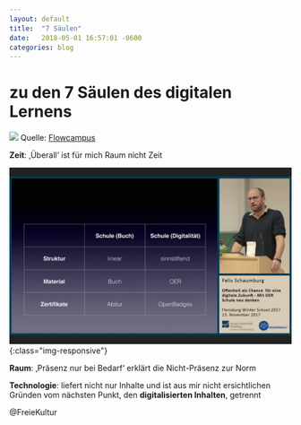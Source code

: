 ```yaml
---
layout: default
title:  "7 Säulen"
date:   2018-05-01 16:57:01 -0600
categories: blog
---
```


# zu den 7 Säulen des digitalen Lernens
![](http://flowcampus.com/wp-content/uploads/sites/8/2017/09/7saeulen.png)
Quelle: [Flowcampus](http://flowcampus.com/wp-content/uploads/sites/8/2017/09/7saeulen.png)

**Zeit**: ‚Überall‘ ist für mich Raum nicht Zeit

![image-title-here](/_assets/felix.png){:class="img-responsive"}

**Raum**: ‚Präsenz nur bei Bedarf‘ erklärt die Nicht-Präsenz zur Norm

**Technologie**: liefert nicht nur Inhalte und ist aus mir nicht ersichtlichen Gründen vom nächsten Punkt, den **digitalisierten Inhalten**, getrennt

@FreieKultur
